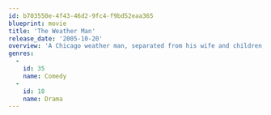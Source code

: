 ```yaml
---
id: b703550e-4f43-46d2-9fc4-f9bd52eaa365
blueprint: movie
title: 'The Weather Man'
release_date: '2005-10-20'
overview: 'A Chicago weather man, separated from his wife and children, debates whether professional and personal success are mutually exclusive.'
genres:
  -
    id: 35
    name: Comedy
  -
    id: 18
    name: Drama
---
```

